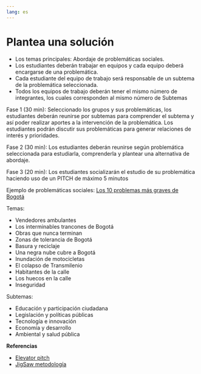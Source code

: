 ```yaml
---
lang: es
---
```


# Plantea una solución

* Los temas principales: Abordaje de problemáticas sociales.
* Los estudiantes deberán trabajar en equipos y cada equipo deberá encargarse
  de una problemática.
* Cada estudiante del equipo de trabajo será responsable de un subtema de la
  problemática seleccionada.
* Todos los equipos de trabajo deberán tener el mismo número de integrantes,
  los cuales corresponden al mismo número de Subtemas

Fase 1 (30 min): Seleccionado los grupos y sus problemáticas, los estudiantes deberán
reunirse por subtemas para comprender el subtema y así poder realizar aportes a
la intervención de la problemática. Los estudiantes podrán discutir sus
problemáticas para generar relaciones de interés y prioridades.

Fase 2 (30 min): Los estudiantes deberán reunirse según problemática seleccionada para
estudiarla, comprenderla y plantear una alternativa de abordaje.

Fase 3 (20 min): Los estudiantes socializarán el estudio de su problemática haciendo uso
de un PITCH de máximo 5 minutos


Ejemplo de problemáticas sociales:
[Los 10 problemas más graves de Bogotá](https://www.dw.com/es/los-10-problemas-m%C3%A1s-graves-de-bogot%C3%A1/g-36068986)

Temas:

* Vendedores ambulantes
* Los interminables trancones de Bogotá
* Obras que nunca terminan
* Zonas de tolerancia de Bogotá
* Basura y reciclaje
* Una negra nube cubre a Bogotá
* Inundación de motocicletas
* El colapso de Transmilenio
* Habitantes de la calle
* Los huecos en la calle
* Inseguridad

Subtemas:

* Educación y participación ciudadana
* Legislación y políticas públicas
* Tecnología e innovación
* Economía y desarrollo
* Ambiental y salud pública

**Referencias**

* [Elevator pitch](https://youtu.be/2b3xG_YjgvI?si=f7CfzbHGSqVA15rc)
* [JigSaw metodología](https://youtu.be/euhtXUgBEts?si=2qUqdgGsaFha7MWt)
